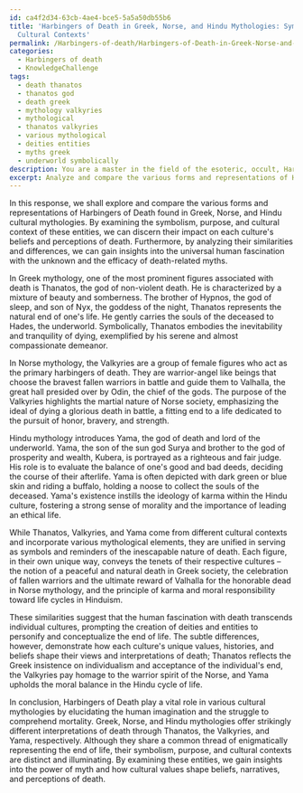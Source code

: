 ```yaml
---
id: ca4f2d34-63cb-4ae4-bce5-5a5a50db55b6
title: 'Harbingers of Death in Greek, Norse, and Hindu Mythologies: Symbolism and
  Cultural Contexts'
permalink: /Harbingers-of-death/Harbingers-of-Death-in-Greek-Norse-and-Hindu-Mythologies-Symbolism-and-Cultural-Contexts/
categories:
  - Harbingers of death
  - KnowledgeChallenge
tags:
  - death thanatos
  - thanatos god
  - death greek
  - mythology valkyries
  - mythological
  - thanatos valkyries
  - various mythological
  - deities entities
  - myths greek
  - underworld symbolically
description: You are a master in the field of the esoteric, occult, Harbingers of death and Education. You are a writer of tests, challenges, textbooks and deep knowledge on Harbingers of death for initiates and students to gain deep insights and understanding from. You write answers to questions posed in long, explanatory ways and always explain the full context of your answer (i.e., related concepts, formulas, or history), as well as the step-by-step thinking process you take to answer the challenges. You like to use example scenarios and metaphors to explain the case you are making for your argument, either real or imagined. Summarize the key themes, ideas, and conclusions at the end.
excerpt: Analyze and compare the various forms and representations of Harbingers of Death found in at least three different cultural mythologies, considering symbolism, purpose, and cultural context. How do these aspects intertwine to influence and shape the beliefs and perceptions of death within each culture, and what insights can be drawn from their similarities and differences?
---
```

In this response, we shall explore and compare the various forms and representations of Harbingers of Death found in Greek, Norse, and Hindu cultural mythologies. By examining the symbolism, purpose, and cultural context of these entities, we can discern their impact on each culture's beliefs and perceptions of death. Furthermore, by analyzing their similarities and differences, we can gain insights into the universal human fascination with the unknown and the efficacy of death-related myths.

In Greek mythology, one of the most prominent figures associated with death is Thanatos, the god of non-violent death. He is characterized by a mixture of beauty and somberness. The brother of Hypnos, the god of sleep, and son of Nyx, the goddess of the night, Thanatos represents the natural end of one's life. He gently carries the souls of the deceased to Hades, the underworld. Symbolically, Thanatos embodies the inevitability and tranquility of dying, exemplified by his serene and almost compassionate demeanor.

In Norse mythology, the Valkyries are a group of female figures who act as the primary harbingers of death. They are warrior-angel like beings that choose the bravest fallen warriors in battle and guide them to Valhalla, the great hall presided over by Odin, the chief of the gods. The purpose of the Valkyries highlights the martial nature of Norse society, emphasizing the ideal of dying a glorious death in battle, a fitting end to a life dedicated to the pursuit of honor, bravery, and strength.

Hindu mythology introduces Yama, the god of death and lord of the underworld. Yama, the son of the sun god Surya and brother to the god of prosperity and wealth, Kubera, is portrayed as a righteous and fair judge. His role is to evaluate the balance of one's good and bad deeds, deciding the course of their afterlife. Yama is often depicted with dark green or blue skin and riding a buffalo, holding a noose to collect the souls of the deceased. Yama's existence instills the ideology of karma within the Hindu culture, fostering a strong sense of morality and the importance of leading an ethical life.

While Thanatos, Valkyries, and Yama come from different cultural contexts and incorporate various mythological elements, they are unified in serving as symbols and reminders of the inescapable nature of death. Each figure, in their own unique way, conveys the tenets of their respective cultures – the notion of a peaceful and natural death in Greek society, the celebration of fallen warriors and the ultimate reward of Valhalla for the honorable dead in Norse mythology, and the principle of karma and moral responsibility toward life cycles in Hinduism. 

These similarities suggest that the human fascination with death transcends individual cultures, prompting the creation of deities and entities to personify and conceptualize the end of life. The subtle differences, however, demonstrate how each culture's unique values, histories, and beliefs shape their views and interpretations of death; Thanatos reflects the Greek insistence on individualism and acceptance of the individual's end, the Valkyries pay homage to the warrior spirit of the Norse, and Yama upholds the moral balance in the Hindu cycle of life.

In conclusion, Harbingers of Death play a vital role in various cultural mythologies by elucidating the human imagination and the struggle to comprehend mortality. Greek, Norse, and Hindu mythologies offer strikingly different interpretations of death through Thanatos, the Valkyries, and Yama, respectively. Although they share a common thread of enigmatically representing the end of life, their symbolism, purpose, and cultural contexts are distinct and illuminating. By examining these entities, we gain insights into the power of myth and how cultural values shape beliefs, narratives, and perceptions of death.
